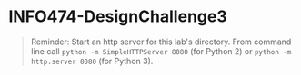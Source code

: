 # INFO474-DesignChallenge3

> Reminder: Start an http server for this lab's directory. From command line call `python -m SimpleHTTPServer 8080` (for Python 2) or `python -m http.server 8080` (for Python 3).